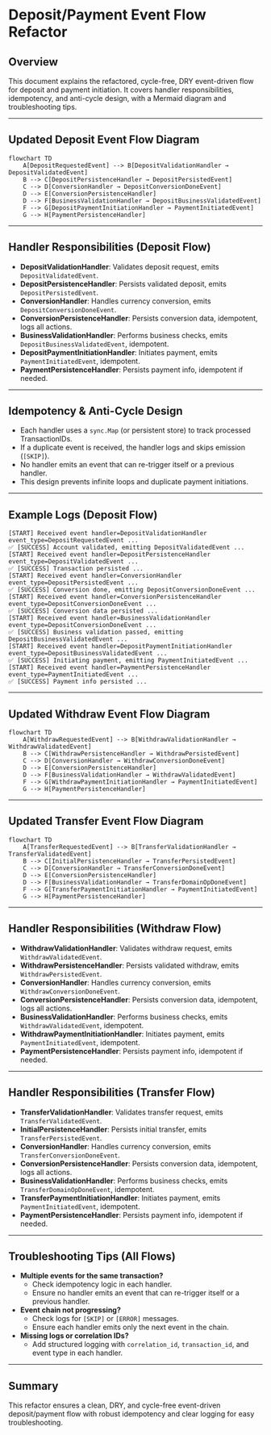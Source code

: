 # Deposit/Payment Event Flow Refactor

## Overview
This document explains the refactored, cycle-free, DRY event-driven flow for deposit and payment initiation. It covers handler responsibilities, idempotency, and anti-cycle design, with a Mermaid diagram and troubleshooting tips.

---

## Updated Deposit Event Flow Diagram

```mermaid
flowchart TD
    A[DepositRequestedEvent] --> B[DepositValidationHandler → DepositValidatedEvent]
    B --> C[DepositPersistenceHandler → DepositPersistedEvent]
    C --> D[ConversionHandler → DepositConversionDoneEvent]
    D --> E[ConversionPersistenceHandler]
    D --> F[BusinessValidationHandler → DepositBusinessValidatedEvent]
    F --> G[DepositPaymentInitiationHandler → PaymentInitiatedEvent]
    G --> H[PaymentPersistenceHandler]
```

---

## Handler Responsibilities (Deposit Flow)

- **DepositValidationHandler**: Validates deposit request, emits `DepositValidatedEvent`.
- **DepositPersistenceHandler**: Persists validated deposit, emits `DepositPersistedEvent`.
- **ConversionHandler**: Handles currency conversion, emits `DepositConversionDoneEvent`.
- **ConversionPersistenceHandler**: Persists conversion data, idempotent, logs all actions.
- **BusinessValidationHandler**: Performs business checks, emits `DepositBusinessValidatedEvent`, idempotent.
- **DepositPaymentInitiationHandler**: Initiates payment, emits `PaymentInitiatedEvent`, idempotent.
- **PaymentPersistenceHandler**: Persists payment info, idempotent if needed.

---

## Idempotency & Anti-Cycle Design

- Each handler uses a `sync.Map` (or persistent store) to track processed TransactionIDs.
- If a duplicate event is received, the handler logs and skips emission (`[SKIP]`).
- No handler emits an event that can re-trigger itself or a previous handler.
- This design prevents infinite loops and duplicate payment initiations.

---

## Example Logs (Deposit Flow)

```
[START] Received event handler=DepositValidationHandler event_type=DepositRequestedEvent ...
✅ [SUCCESS] Account validated, emitting DepositValidatedEvent ...
[START] Received event handler=DepositPersistenceHandler event_type=DepositValidatedEvent ...
✅ [SUCCESS] Transaction persisted ...
[START] Received event handler=ConversionHandler event_type=DepositPersistedEvent ...
✅ [SUCCESS] Conversion done, emitting DepositConversionDoneEvent ...
[START] Received event handler=ConversionPersistenceHandler event_type=DepositConversionDoneEvent ...
✅ [SUCCESS] Conversion data persisted ...
[START] Received event handler=BusinessValidationHandler event_type=DepositConversionDoneEvent ...
✅ [SUCCESS] Business validation passed, emitting DepositBusinessValidatedEvent ...
[START] Received event handler=DepositPaymentInitiationHandler event_type=DepositBusinessValidatedEvent ...
✅ [SUCCESS] Initiating payment, emitting PaymentInitiatedEvent ...
[START] Received event handler=PaymentPersistenceHandler event_type=PaymentInitiatedEvent ...
✅ [SUCCESS] Payment info persisted ...
```

---

## Updated Withdraw Event Flow Diagram

```mermaid
flowchart TD
    A[WithdrawRequestedEvent] --> B[WithdrawValidationHandler → WithdrawValidatedEvent]
    B --> C[WithdrawPersistenceHandler → WithdrawPersistedEvent]
    C --> D[ConversionHandler → WithdrawConversionDoneEvent]
    D --> E[ConversionPersistenceHandler]
    D --> F[BusinessValidationHandler → WithdrawValidatedEvent]
    F --> G[WithdrawPaymentInitiationHandler → PaymentInitiatedEvent]
    G --> H[PaymentPersistenceHandler]
```

---

## Updated Transfer Event Flow Diagram

```mermaid
flowchart TD
    A[TransferRequestedEvent] --> B[TransferValidationHandler → TransferValidatedEvent]
    B --> C[InitialPersistenceHandler → TransferPersistedEvent]
    C --> D[ConversionHandler → TransferConversionDoneEvent]
    D --> E[ConversionPersistenceHandler]
    D --> F[BusinessValidationHandler → TransferDomainOpDoneEvent]
    F --> G[TransferPaymentInitiationHandler → PaymentInitiatedEvent]
    G --> H[PaymentPersistenceHandler]
```

---

## Handler Responsibilities (Withdraw Flow)

- **WithdrawValidationHandler**: Validates withdraw request, emits `WithdrawValidatedEvent`.
- **WithdrawPersistenceHandler**: Persists validated withdraw, emits `WithdrawPersistedEvent`.
- **ConversionHandler**: Handles currency conversion, emits `WithdrawConversionDoneEvent`.
- **ConversionPersistenceHandler**: Persists conversion data, idempotent, logs all actions.
- **BusinessValidationHandler**: Performs business checks, emits `WithdrawValidatedEvent`, idempotent.
- **WithdrawPaymentInitiationHandler**: Initiates payment, emits `PaymentInitiatedEvent`, idempotent.
- **PaymentPersistenceHandler**: Persists payment info, idempotent if needed.

---

## Handler Responsibilities (Transfer Flow)

- **TransferValidationHandler**: Validates transfer request, emits `TransferValidatedEvent`.
- **InitialPersistenceHandler**: Persists initial transfer, emits `TransferPersistedEvent`.
- **ConversionHandler**: Handles currency conversion, emits `TransferConversionDoneEvent`.
- **ConversionPersistenceHandler**: Persists conversion data, idempotent, logs all actions.
- **BusinessValidationHandler**: Performs business checks, emits `TransferDomainOpDoneEvent`, idempotent.
- **TransferPaymentInitiationHandler**: Initiates payment, emits `PaymentInitiatedEvent`, idempotent.
- **PaymentPersistenceHandler**: Persists payment info, idempotent if needed.

---

## Troubleshooting Tips (All Flows)

- **Multiple events for the same transaction?**
  - Check idempotency logic in each handler.
  - Ensure no handler emits an event that can re-trigger itself or a previous handler.
- **Event chain not progressing?**
  - Check logs for `[SKIP]` or `[ERROR]` messages.
  - Ensure each handler emits only the next event in the chain.
- **Missing logs or correlation IDs?**
  - Add structured logging with `correlation_id`, `transaction_id`, and event type in each handler.

---

## Summary

This refactor ensures a clean, DRY, and cycle-free event-driven deposit/payment flow with robust idempotency and clear logging for easy troubleshooting.